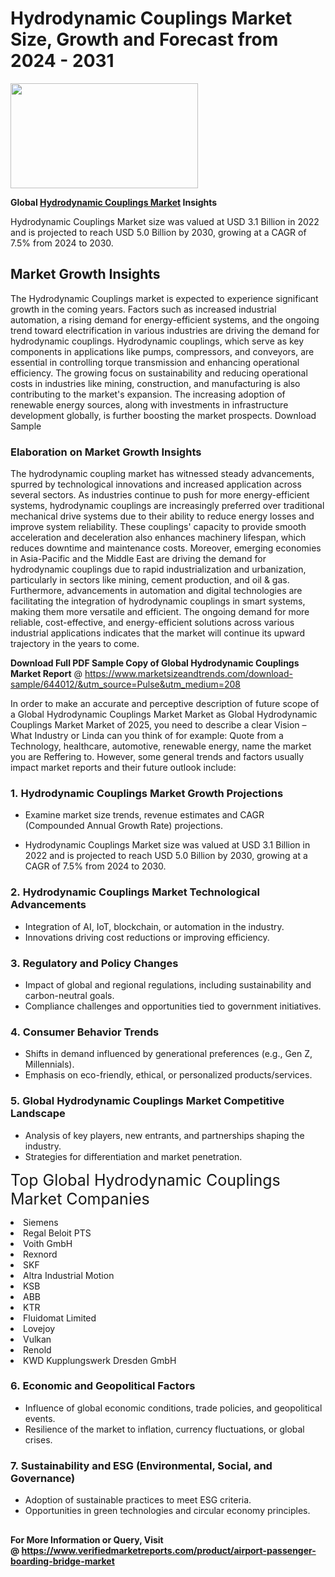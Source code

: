 <H1>Hydrodynamic Couplings Market Size, Growth and Forecast from 2024 - 2031</H1><img class="aligncenter size-medium wp-image-584254" src="https://thirdeyenews.in/wp-content/uploads/2024/09/Global-Market-Research-300x168.jpeg" alt="" width="300" height="168" /><p><strong>Global&nbsp;<a href="https://www.marketsizeandtrends.com/download-sample/644012/&amp;utm_source=Pulse&amp;utm_medium=208">Hydrodynamic Couplings Market</a> Insights</strong></p><p>Hydrodynamic Couplings Market size was valued at USD 3.1 Billion in 2022 and is projected to reach USD 5.0 Billion by 2030, growing at a CAGR of 7.5% from 2024 to 2030.</p><p><h2>Market Growth Insights</h2> The Hydrodynamic Couplings market is expected to experience significant growth in the coming years. Factors such as increased industrial automation, a rising demand for energy-efficient systems, and the ongoing trend toward electrification in various industries are driving the demand for hydrodynamic couplings. Hydrodynamic couplings, which serve as key components in applications like pumps, compressors, and conveyors, are essential in controlling torque transmission and enhancing operational efficiency. The growing focus on sustainability and reducing operational costs in industries like mining, construction, and manufacturing is also contributing to the market's expansion. The increasing adoption of renewable energy sources, along with investments in infrastructure development globally, is further boosting the market prospects. Download Sample <h3>Elaboration on Market Growth Insights</h3> The hydrodynamic coupling market has witnessed steady advancements, spurred by technological innovations and increased application across several sectors. As industries continue to push for more energy-efficient systems, hydrodynamic couplings are increasingly preferred over traditional mechanical drive systems due to their ability to reduce energy losses and improve system reliability. These couplings' capacity to provide smooth acceleration and deceleration also enhances machinery lifespan, which reduces downtime and maintenance costs. Moreover, emerging economies in Asia-Pacific and the Middle East are driving the demand for hydrodynamic couplings due to rapid industrialization and urbanization, particularly in sectors like mining, cement production, and oil & gas. Furthermore, advancements in automation and digital technologies are facilitating the integration of hydrodynamic couplings in smart systems, making them more versatile and efficient. The ongoing demand for more reliable, cost-effective, and energy-efficient solutions across various industrial applications indicates that the market will continue its upward trajectory in the years to come. </p><p><span class=""><strong>Download Full PDF Sample Copy of Global Hydrodynamic Couplings Market Report</strong> @ <a href="https://www.marketsizeandtrends.com/download-sample/644012/&amp;utm_source=Pulse&amp;utm_medium=208" target="_blank">https://www.marketsizeandtrends.com/download-sample/644012/&amp;utm_source=Pulse&amp;utm_medium=208</a></span></p><p>In order to make an accurate and perceptive description of future scope of a Global&nbsp;Hydrodynamic Couplings Market Market as Global&nbsp;Hydrodynamic Couplings Market Market of 2025, you need to describe a clear Vision &ndash; What Industry or Linda can you think of for example: Quote from a Technology, healthcare, automotive, renewable energy, name the market you are Reffering to. However, some general trends and factors usually impact market reports and their future outlook include:</p><h3>1.&nbsp;<strong>Hydrodynamic Couplings Market Growth Projections</strong></h3><ul><li>Examine market size trends, revenue estimates and CAGR (Compounded Annual Growth Rate) projections.</li><li><p>Hydrodynamic Couplings Market size was valued at USD 3.1 Billion in 2022 and is projected to reach USD 5.0 Billion by 2030, growing at a CAGR of 7.5% from 2024 to 2030.</p></li></ul><h3>2.&nbsp;<strong>Hydrodynamic Couplings Market Technological Advancements</strong></h3><ul><li>Integration of AI, IoT, blockchain, or automation in the industry.</li><li>Innovations driving cost reductions or improving efficiency.</li></ul><h3>3.&nbsp;<strong>Regulatory and Policy Changes</strong></h3><ul><li>Impact of global and regional regulations, including sustainability and carbon-neutral goals.</li><li>Compliance challenges and opportunities tied to government initiatives.</li></ul><h3>4.&nbsp;<strong>Consumer Behavior Trends</strong></h3><ul><li>Shifts in demand influenced by generational preferences (e.g., Gen Z, Millennials).</li><li>Emphasis on eco-friendly, ethical, or personalized products/services.</li></ul><h3>5.&nbsp;<strong>Global Hydrodynamic Couplings Market Competitive Landscape</strong></h3><ul><li>Analysis of key players, new entrants, and partnerships shaping the industry.</li><li>Strategies for differentiation and market penetration.</li></ul><p data-pm-slice="1 1 []"><span style="color: inherit; font-family: inherit; font-size: 25px;">Top Global Hydrodynamic Couplings Market Companies</span></p><div class="" data-test-id=""><p><li>Siemens</li><li> Regal Beloit PTS </li><li> Voith GmbH</li><li> Rexnord</li><li> SKF</li><li> Altra Industrial Motion</li><li> KSB</li><li> ABB</li><li> KTR</li><li> Fluidomat Limited</li><li> Lovejoy</li><li> Vulkan</li><li> Renold</li><li> KWD Kupplungswerk Dresden GmbH</li></p></div><h3>6.&nbsp;<strong>Economic and Geopolitical Factors</strong></h3><ul><li>Influence of global economic conditions, trade policies, and geopolitical events.</li><li>Resilience of the market to inflation, currency fluctuations, or global crises.</li></ul><h3>7.&nbsp;<strong>Sustainability and ESG (Environmental, Social, and Governance)</strong></h3><ul><li>Adoption of sustainable practices to meet ESG criteria.</li><li>Opportunities in green technologies and circular economy principles.</li></ul><h2><strong style="font-size: 14px;">For More Information or Query, Visit @&nbsp;</strong><a style="background-color: #ffffff; font-size: 14px;" href="https://www.marketsizeandtrends.com/report/hydrodynamic-couplings-market/" target="_blank">https://www.verifiedmarketreports.com/product/airport-passenger-boarding-bridge-market</a></h2>
